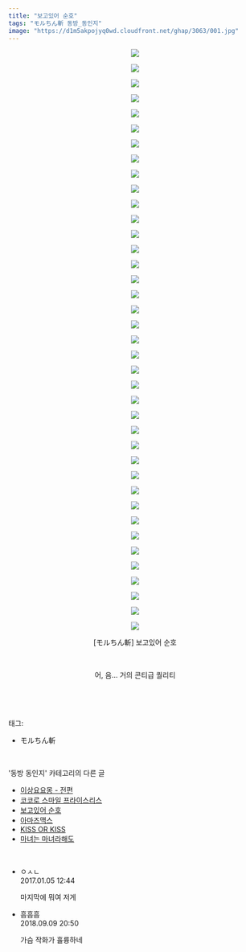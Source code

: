 ```yaml
---
title: "보고있어 순호"
tags: "モルちん斬 동방_동인지"
image: "https://d1m5akpojyq0wd.cloudfront.net/ghap/3063/001.jpg"
---
```

<div class="article">
<p style="text-align: center; clear: none; float: none;"><img src="{{ site.imgserver6 }}/ghap/3063/001.jpg"/></p>
<p style="text-align: center; clear: none; float: none;"><img src="{{ site.imgserver6 }}/ghap/3063/002.jpg"/></p>
<p style="text-align: center; clear: none; float: none;"><img src="{{ site.imgserver6 }}/ghap/3063/003.jpg"/></p>
<p style="text-align: center; clear: none; float: none;"><img src="{{ site.imgserver6 }}/ghap/3063/004.jpg"/></p>
<p style="text-align: center; clear: none; float: none;"><img src="{{ site.imgserver6 }}/ghap/3063/005.jpg"/></p>
<p style="text-align: center; clear: none; float: none;"><img src="{{ site.imgserver6 }}/ghap/3063/006.jpg"/></p>
<p style="text-align: center; clear: none; float: none;"><img src="{{ site.imgserver6 }}/ghap/3063/007.jpg"/></p>
<p style="text-align: center; clear: none; float: none;"><img src="{{ site.imgserver6 }}/ghap/3063/008.jpg"/></p>
<p style="text-align: center; clear: none; float: none;"><img src="{{ site.imgserver6 }}/ghap/3063/009.jpg"/></p>
<p style="text-align: center; clear: none; float: none;"><img src="{{ site.imgserver6 }}/ghap/3063/010.jpg"/></p>
<p style="text-align: center; clear: none; float: none;"><img src="{{ site.imgserver6 }}/ghap/3063/011.jpg"/></p>
<p style="text-align: center; clear: none; float: none;"><img src="{{ site.imgserver6 }}/ghap/3063/012.jpg"/></p>
<p style="text-align: center; clear: none; float: none;"><img src="{{ site.imgserver6 }}/ghap/3063/013.jpg"/></p>
<p style="text-align: center; clear: none; float: none;"><img src="{{ site.imgserver6 }}/ghap/3063/014.jpg"/></p>
<p style="text-align: center; clear: none; float: none;"><img src="{{ site.imgserver6 }}/ghap/3063/015.jpg"/></p>
<p style="text-align: center; clear: none; float: none;"><img src="{{ site.imgserver6 }}/ghap/3063/016.jpg"/></p>
<p style="text-align: center; clear: none; float: none;"><img src="{{ site.imgserver6 }}/ghap/3063/017.jpg"/></p>
<p style="text-align: center; clear: none; float: none;"><img src="{{ site.imgserver6 }}/ghap/3063/018.jpg"/></p>
<p style="text-align: center; clear: none; float: none;"><img src="{{ site.imgserver6 }}/ghap/3063/019.jpg"/></p>
<p style="text-align: center; clear: none; float: none;"><img src="{{ site.imgserver6 }}/ghap/3063/020.jpg"/></p>
<p style="text-align: center; clear: none; float: none;"><img src="{{ site.imgserver6 }}/ghap/3063/021.jpg"/></p>
<p style="text-align: center; clear: none; float: none;"><img src="{{ site.imgserver6 }}/ghap/3063/022.jpg"/></p>
<p style="text-align: center; clear: none; float: none;"><img src="{{ site.imgserver6 }}/ghap/3063/023.jpg"/></p>
<p style="text-align: center; clear: none; float: none;"><img src="{{ site.imgserver6 }}/ghap/3063/024.jpg"/></p>
<p style="text-align: center; clear: none; float: none;"><img src="{{ site.imgserver6 }}/ghap/3063/025.jpg"/></p>
<p style="text-align: center; clear: none; float: none;"><img src="{{ site.imgserver6 }}/ghap/3063/026.jpg"/></p>
<p style="text-align: center; clear: none; float: none;"><img src="{{ site.imgserver6 }}/ghap/3063/027.jpg"/></p>
<p style="text-align: center; clear: none; float: none;"><img src="{{ site.imgserver6 }}/ghap/3063/028.jpg"/></p>
<p style="text-align: center; clear: none; float: none;"><img src="{{ site.imgserver6 }}/ghap/3063/029.jpg"/></p>
<p style="text-align: center; clear: none; float: none;"><img src="{{ site.imgserver6 }}/ghap/3063/030.jpg"/></p>
<p style="text-align: center; clear: none; float: none;"><img src="{{ site.imgserver6 }}/ghap/3063/031.jpg"/></p>
<p style="text-align: center; clear: none; float: none;"><img src="{{ site.imgserver6 }}/ghap/3063/032.jpg"/></p>
<p style="text-align: center; clear: none; float: none;"><img src="{{ site.imgserver6 }}/ghap/3063/033.jpg"/></p>
<p style="text-align: center; clear: none; float: none;"><img src="{{ site.imgserver6 }}/ghap/3063/034.jpg"/></p>
<p style="text-align: center; clear: none; float: none;"><img src="{{ site.imgserver6 }}/ghap/3063/035.jpg"/></p>
<p style="text-align: center; clear: none; float: none;"><img src="{{ site.imgserver6 }}/ghap/3063/036.jpg"/></p>
<p style="text-align: center; clear: none; float: none;"><img src="{{ site.imgserver6 }}/ghap/3063/037.jpg"/></p>
<p style="text-align: center; clear: none; float: none;"><img src="{{ site.imgserver6 }}/ghap/3063/038.jpg"/></p>
<p style="text-align: center; clear: none; float: none;"><img src="{{ site.imgserver6 }}/ghap/3063/039.jpg"/></p>
<p style="text-align: center; clear: none; float: none;">[モルちん斬] 보고있어 순호</p>
<p style="text-align: center; clear: none; float: none;"><br/></p>
<p style="text-align: center; clear: none; float: none;">어, 음... 거의 콘티급 퀄리티</p>
<p><br/></p>
</div><br/>
<div class="tagTrail">
<p>태그: </p>
<ul>
<li>モルちん斬</li>
</ul>
</div><br/>
<div class="another">
<p>'동방 동인지' 카테고리의 다른 글</p>
<ul>
<li><a href="/ghap_3065">이상요요몽 - 전편</a></li>
<li><a href="/ghap_3064">코코로 스마일 프라이스리스</a></li>
<li><a href="/ghap_3063">보고있어 순호</a></li>
<li><a href="/ghap_3062">아마즈맥스</a></li>
<li><a href="/ghap_3061">KISS OR KISS</a></li>
<li><a href="/ghap_3058">마녀는 마녀라해도</a></li>
</ul>
</div><br/>
<div class="cb_module cb_fluid">
<div class="cb_wrt cb_profile">
<div class="comment">
<ul>
<li class="cb_thumb_off" id="comment14883596">
<div class="cb_comment_area">
<div class="cb_info_area">
<div class="cb_section">
<span class="cb_nick_name">ㅇㅅㄴ</span>
</div>
<div class="cb_section">
<span class="cb_date">2017.01.05 12:44 </span>
</div>
</div>
<div class="cb_dsc_comment">
<p class="cb_dsc">
											마지막에 뭐여 저게 
										</p>
</div>
</div></li>
<li class="cb_thumb_off" id="comment15328952">
<div class="cb_comment_area">
<div class="cb_info_area">
<div class="cb_section">
<span class="cb_nick_name">흠흠흠</span>
</div>
<div class="cb_section">
<span class="cb_date">2018.09.09 20:50 </span>
</div>
</div>
<div class="cb_dsc_comment">
<p class="cb_dsc">
											가슴 작화가 휼륭하네
										</p>
</div>
</div></li>
</ul>
</div>
</div><!-- commentList close -->
</div><br/>
